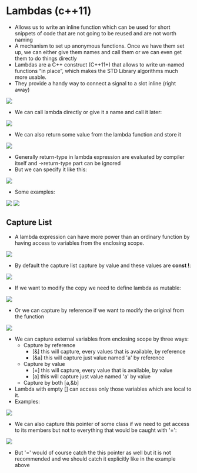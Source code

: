 # Lambdas (c++11)

- Allows us to write an inline function which can be used for short snippets of code that are not going to be reused and are not worth naming
- A mechanism to set up anonymous functions. Once we have them set up, we can either give them names and call them or we can even get them
  to do things directly
-	Lambdas are a C++ construct (C++11+) that allows to write un-named functions “in place”, 	which makes the STD Library algorithms much more usable. 
-	They provide a handy way to connect a signal to a slot inline (right away)

![](Images/lambdaFunction.png)

- We can call lambda directly or give it a name and call it later:

![](Images/lambdaCalls.png)

- We can also return some value from the lambda function and store it

![](Images/returnFromLambda.png)

- Generally return-type in lambda expression are evaluated by compiler itself and ->return-type part can be ignored
- But we can specify it like this:

![](Images/lambdaSpecified.png)


- Some examples:

![](Images/lambdaExample.png)
![](Images/lambdaExample2.png)

## Capture List

- A lambda expression can have more power than an ordinary function by having access to variables from the enclosing scope.

![](Images/captureList.png)

- By default the capture list capture by value and these values are **const !**:

![](Images/nonMutableLambda.png)

- If we want to modify the copy we need to define lambda as mutable:

![](Images/mutableLambda.png)

- Or we can capture by reference if we want to modify the original from the function

![](Images/captureByReference.png)

- We can capture external variables from enclosing scope by three ways:
  - Capture by reference  
    - [&] this will capture, every values that is available, by reference
    - [&a] this will capture just value named 'a' by reference
  - Capture by value      
    - [=] this will capture, every value that is available, by value
    - [a] this will capture just value named 'a' by value
  - Capture by both       [a,&b]
- Lambda with empty [] can access only those variables which are local to it.
- Examples:

![](Images/lambdaExample3.png)

- We can also capture this pointer of some class if we need to get access to its members but not to everything that would be caught with '=':

![](Images/lambdaCapturingThis.png)

- But '=' would of course catch the this pointer as well but it is not recommended and we should catch it explicitly like in the example above

